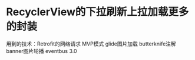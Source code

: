 # RecyclerView的下拉刷新上拉加载更多的封装

用到的技术：Retrofit的网络请求
           MVP模式
           glide图片加载
           butterknife注解
           banner图片轮播
           eventbus 3.0


